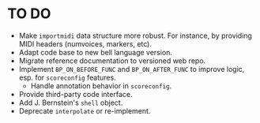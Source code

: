 # TO DO

- Make `importmidi` data structure more robust. For instance, by providing MIDI headers (numvoices, markers, etc).
- Adapt code base to new bell language version.
- Migrate reference documentation to versioned web repo.
- Implement `BP_ON_BEFORE_FUNC` and `BP_ON_AFTER_FUNC` to improve logic, esp. for `scoreconfig` features.
	- Handle annotation behavior in `scoreconfig`.
- Provide third-party code interface.
- Add J. Bernstein's `shell` object.
- Deprecate `interpolate` or re-implement.
